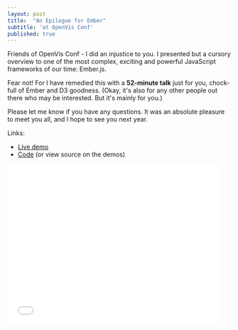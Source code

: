 ```yaml
---
layout: post
title:  "An Epilogue for Ember"
subtitle: 'at OpenVis Conf'
published: true
---
```


Friends of OpenVis Conf - I did an injustice to you. I presented but a cursory overview to one of the most complex, exciting and powerful JavaScript frameworks of our time: Ember.js.

Fear not! For I have remedied this with a **52-minute talk** just for you, chock-full of Ember and D3 goodness. (Okay, it's also for any other people out there who may be interested. But it's mainly for you.)

Please let me know if you have any questions. It was an absolute pleasure to meet you all, and I hope to see you next year.

Links:

 - [Live demo](/tutorials/d3-backbone-angular-ember)
 - [Code](https://github.com/samselikoff/talks/tree/master/4-apr2014-using-d3-backbone-angular-ember) (or view source on the demos)
 
<iframe width="480" height="360" src="//www.youtube.com/embed/rvPwv40O9LE" frameborder="0" allowfullscreen></iframe>